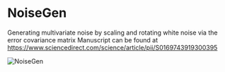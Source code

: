 # NoiseGen
Generating multivariate noise by scaling and rotating white noise via the error covariance matrix
Manuscript can be found at https://www.sciencedirect.com/science/article/pii/S0169743919300395

![NoiseGen](http://stvdrisc.me/Poster.png)

